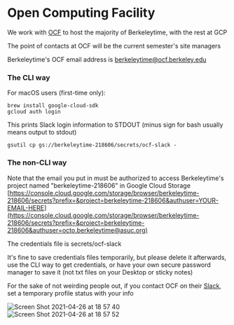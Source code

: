 # Open Computing Facility
We work with [OCF](https://www.ocf.berkeley.edu/) to host the majority of Berkeleytime, with the rest at GCP

The point of contacts at OCF will be the current semester's site managers

Berkeleytime's OCF email address is berkeleytime@ocf.berkeley.edu

### The CLI way
For macOS users (first-time only):
```
brew install google-cloud-sdk
gcloud auth login
```

This prints Slack login information to STDOUT (minus sign for bash usually means output to stdout)
```
gsutil cp gs://berkeleytime-218606/secrets/ocf-slack -
```

### The non-CLI way
Note that the email you put in must be authorized to access Berkeleytime's project named "berkeleytime-218606" in Google Cloud Storage
[https://console.cloud.google.com/storage/browser/berkeleytime-218606/secrets?prefix=&project=berkeleytime-218606&authuser=YOUR-EMAIL-HERE](https://console.cloud.google.com/storage/browser/berkeleytime-218606/secrets?prefix=&project=berkeleytime-218606&authuser=octo.berkeleytime@asuc.org)

The credentials file is secrets/ocf-slack

It's fine to save credentials files temporarily, but please delete it afterwards, use the CLI way to get credentials, or have your own secure password manager to save it (not txt files on your Desktop or sticky notes)


For the sake of not weirding people out, if you contact OCF on their [Slack](fco.slack.com), set a temporary profile status with your info

![Screen Shot 2021-04-26 at 18 57 40](https://user-images.githubusercontent.com/22272118/116173736-f0930d00-a6c1-11eb-8c76-d3930f9a34c6.png)
![Screen Shot 2021-04-26 at 18 57 52](https://user-images.githubusercontent.com/22272118/116173740-f1c43a00-a6c1-11eb-977a-08af0058fb6a.png)